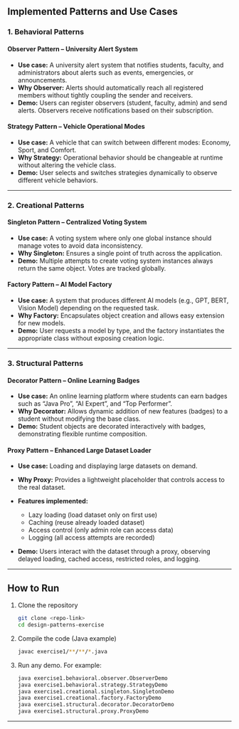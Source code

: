 ## Implemented Patterns and Use Cases

### 1. Behavioral Patterns

#### Observer Pattern – University Alert System

* **Use case:** A university alert system that notifies students, faculty, and administrators about alerts such as events, emergencies, or announcements.
* **Why Observer:** Alerts should automatically reach all registered members without tightly coupling the sender and receivers.
* **Demo:** Users can register observers (student, faculty, admin) and send alerts. Observers receive notifications based on their subscription.

#### Strategy Pattern – Vehicle Operational Modes

* **Use case:** A vehicle that can switch between different modes: Economy, Sport, and Comfort.
* **Why Strategy:** Operational behavior should be changeable at runtime without altering the vehicle class.
* **Demo:** User selects and switches strategies dynamically to observe different vehicle behaviors.

---

### 2. Creational Patterns

#### Singleton Pattern – Centralized Voting System

* **Use case:** A voting system where only one global instance should manage votes to avoid data inconsistency.
* **Why Singleton:** Ensures a single point of truth across the application.
* **Demo:** Multiple attempts to create voting system instances always return the same object. Votes are tracked globally.

#### Factory Pattern – AI Model Factory

* **Use case:** A system that produces different AI models (e.g., GPT, BERT, Vision Model) depending on the requested task.
* **Why Factory:** Encapsulates object creation and allows easy extension for new models.
* **Demo:** User requests a model by type, and the factory instantiates the appropriate class without exposing creation logic.

---

### 3. Structural Patterns

#### Decorator Pattern – Online Learning Badges

* **Use case:** An online learning platform where students can earn badges such as “Java Pro”, “AI Expert”, and “Top Performer”.
* **Why Decorator:** Allows dynamic addition of new features (badges) to a student without modifying the base class.
* **Demo:** Student objects are decorated interactively with badges, demonstrating flexible runtime composition.

#### Proxy Pattern – Enhanced Large Dataset Loader

* **Use case:** Loading and displaying large datasets on demand.
* **Why Proxy:** Provides a lightweight placeholder that controls access to the real dataset.
* **Features implemented:**

  * Lazy loading (load dataset only on first use)
  * Caching (reuse already loaded dataset)
  * Access control (only admin role can access data)
  * Logging (all access attempts are recorded)
* **Demo:** Users interact with the dataset through a proxy, observing delayed loading, cached access, restricted roles, and logging.

---

## How to Run

1. Clone the repository

   ```bash
   git clone <repo-link>
   cd design-patterns-exercise
   ```

2. Compile the code (Java example)

   ```bash
   javac exercise1/**/**/*.java
   ```

3. Run any demo. For example:

   ```bash
   java exercise1.behavioral.observer.ObserverDemo
   java exercise1.behavioral.strategy.StrategyDemo
   java exercise1.creational.singleton.SingletonDemo
   java exercise1.creational.factory.FactoryDemo
   java exercise1.structural.decorator.DecoratorDemo
   java exercise1.structural.proxy.ProxyDemo
   ```

---

